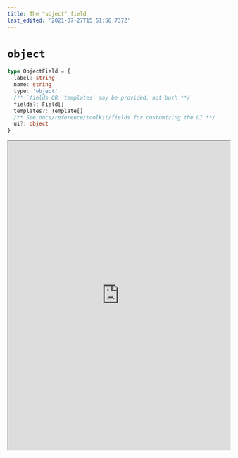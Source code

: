 ```yaml
---
title: The "object" field
last_edited: '2021-07-27T15:51:56.737Z'
---
```


# `object`

```ts
type ObjectField = {
  label: string
  name: string
  type: 'object'
  /** `fields OR `templates` may be provided, not both **/
  fields?: Field[]
  templates?: Template[]
  /** See docs/reference/toolkit/fields for customizing the UI **/
  ui?: object
}
```

<iframe width="100%" height="700px" src="https://tina-playground.vercel.app/object" />

### As a `list`

> Note: you can set `defaultItem` to auto-populate new items as they're added

<iframe width="100%" height="700px" src="https://tina-playground.vercel.app/object-list-data" />

### With multiple `templates`

If you always want your object to have the same fields, use the `fields` property. But if an object can be one of any different shape, define them as `templates`.

<iframe width="100%" height="700px" src="https://tina-playground.vercel.app/object-list-templates" />
